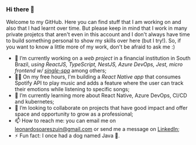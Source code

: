 ### Hi there 👋

Welcome to my GitHub. Here you can find stuff that I am working on and also that I had learnt over time. But please keep in mind that I work in many private projetcs that aren't even in this account and I don't always have time to build something personal to show my skills over here (but I try!). So, if you want to know a little more of my work, don't be afraid to ask me :)

- 🔭 I’m currently working on a *web project* in a financial institution in South Brazil, *using ReactJS, TypeScript, NestJS, Azure DevOps, Jest, micro frontend w/ [single-spa](https://single-spa.js.org/)* among others;
- 👨‍💻 On my free hours, I'm building a *React Native app* that consumes Spotify API to play music and adds a feature where the user can track their emotions while listening to specific songs;
- 🌱 I’m currently learning more about React Native, Azure DevOps, CI/CD and kubernetes;
- 👯 I’m looking to collaborate on projects that have good impact and offer space and opportunity to grow as a professional;
- 📫 How to reach me: you can email me on leonardosoareszuin@gmail.com or send me a message on [LinkedIn](https://www.linkedin.com/in/lzuin/);
- ⚡ Fun fact: I once had a dog named Java 🐶.
